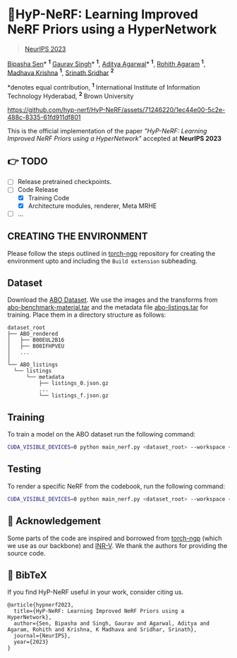 # 🚀HyP-NeRF: Learning Improved NeRF Priors using a HyperNetwork
> [NeurIPS 2023](https://nips.cc/)

[Bipasha Sen](https://bipashasen.github.io/)* <sup>**1**</sup> [Gaurav Singh](https://vanhalen42.github.io/)* <sup>**1**</sup>, [Aditya Agarwal](https://skymanaditya1.github.io/)* <sup>**1**</sup>, [Rohith Agaram](https://scholar.google.com/citations?user=Ni6qG7wAAAAJ) <sup>**1**</sup>, [Madhava Krishna](https://scholar.google.com/citations?user=QDuPGHwAAAAJ) <sup>**1**</sup>, [Srinath Sridhar](https://cs.brown.edu/people/ssrinath/) <sup>**2**</sup>

*denotes equal contribution, <sup>**1**</sup> International Institute of Information Technology Hyderabad, <sup>**2**</sup> Brown University


https://github.com/hyp-nerf/HyP-NeRF/assets/71246220/1ec44e00-5c2e-488c-8335-61fd911df801

This is the official implementation of the paper _"HyP-NeRF: Learning Improved NeRF Priors using a HyperNetwork"_ accepted at **NeurIPS 2023**

## 👉 TODO 
- [ ] Release pretrained checkpoints.
- [ ] Code Release
  - [x] Training Code
  - [x] Architecture modules, renderer, Meta MRHE
- [ ] ...

## CREATING THE ENVIRONMENT 
Please follow the steps outlined in [torch-ngp](https://github.com/ashawkey/torch-ngp#install) repository for creating the environment upto and including the `Build extension` subheading. 

## Dataset
Download the [ABO Dataset](https://amazon-berkeley-objects.s3.amazonaws.com/index.html). We use the images and the transforms from [abo-benchmark-material.tar](https://amazon-berkeley-objects.s3.amazonaws.com/archives/abo-benchmark-material.tar) and the metadata file [abo-listings.tar](https://amazon-berkeley-objects.s3.amazonaws.com/archives/abo-listings.tar) for training. Place them in a directory structure as follows:
```
dataset_root
├── ABO_rendered
│   ├── B00EUL2B16
│   ├── B00IFHPVEU
│   ...
│
└── ABO_listings
  └── listings
      └── metadata
          ├── listings_0.json.gz
          ...
          └── listings_f.json.gz
```
## Training
To train a model on the ABO dataset run the following command:
```bash
CUDA_VISIBLE_DEVICES=0 python main_nerf.py <dataset_root> --workspace <workspace dir> --bound 1.0 --scale 0.8 --dt_gamma 0 --class_choice CHAIR --load_ckpt
```

## Testing
To render a specific NeRF from the codebook, run the following command:
```bash
CUDA_VISIBLE_DEVICES=0 python main_nerf.py <dataset_root> --workspace <workspace dir containing the pretrained ckpt> --bound 1.0 --scale 0.8 --dt_gamma 0 --class_choice CHAIR --load_ckpt --test --test_index <index of codebook>
```
## 👏 Acknowledgement

Some parts of the code are inspired and borrowed from [torch-ngp](https://github.com/ashawkey/torch-ngp) (which we use as our backbone) and [INR-V](https://github.com/bipashasen/INR-V-VideoGenerationSpace). We thank the authors for providing the source code.


## 📜 BibTeX

If you find HyP-NeRF useful in your work, consider citing us.
```
@article{hypnerf2023,
  title={HyP-NeRF: Learning Improved NeRF Priors using a HyperNetwork},
  author={Sen, Bipasha and Singh, Gaurav and Agarwal, Aditya and Agaram, Rohith and Krishna, K Madhava and Sridhar, Srinath},
  journal={NeurIPS},
  year={2023}
}
```




<!--
**hyp-nerf/HyP-NeRF** is a ✨ _special_ ✨ repository because its `README.md` (this file) appears on your GitHub profile.

Here are some ideas to get you started:

- 🔭 I’m currently working on ...
- 🌱 I’m currently learning ...
- 👯 I’m looking to collaborate on ...
- 🤔 I’m looking for help with ...
- 💬 Ask me about ...
- 📫 How to reach me: ...
- 😄 Pronouns: ...
- ⚡ Fun fact: ...
-->
